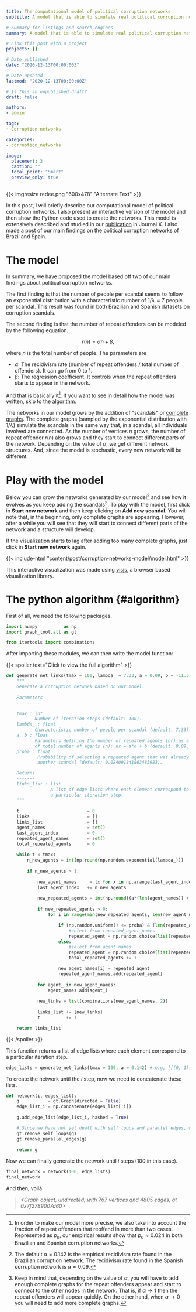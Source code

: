 ```yaml
---
title: The computational model of political corruption networks 
subtitle: A model that is able to simulate real political corruption networks

# Summary for listings and search engines
summary: A model that is able to simulate real political corruption networks

# Link this post with a project
projects: []

# Date published
date: "2020-12-13T00:00:00Z"

# Date updated
lastmod: "2020-12-13T00:00:00Z"

# Is this an unpublished draft?
draft: false

authors:
- admin

tags:
- Corruption networks

categories:
- corruption_networks

image:
  placement: 3
  caption: ""
  focal_point: "Smart"
  preview_only: true
---
```


{{< imgresize redee.png "600x478" "Alternate Text" >}}

In this post, I will briefly describe our computational model of political corruption networks. I also present an interactive version of the model and then show the Python code used to create the networks. This model is extensively described and studied in our [publication](https://www.google.com) in Journal X. I also made a [post](https://www.alvarofrancomartins.com/post/corruption-networks) of our main findings on the political corruption networks of Brazil and Spain. 

# The model

In summary, we have proposed the model based off two of our main findings about political corruption networks.

The first finding is that the number of people per scandal seems to follow an exponential distribution with a characteristic number of $1/\lambda \approx 7$ people per scandal. This result was found in both Brazilian and Spanish datasets on corruption scandals.

The second finding is that the number of repeat offenders can be modeled by the following equation.

$$r(n) = \alpha n + \beta,$$
 
where $n$ is the total number of people. The parameters are

- $\alpha$: The recidivism rate (number of repeat offenders / total number of offenders). It can go from $0$ to $1$.
- $\beta$: The regression coefficient. It controls when the repeat offenders starts to appear in the network.

And that is basically it[^1]. If you want to see in detail how the model was written, skip to the [algorithm](#algorithm). 

The networks in our model grows by the addition of "scandals" or [complete graphs](https://en.wikipedia.org/wiki/Complete_graph). The complete graphs (sampled by the exponential distribution with $1/\lambda$) simulate the scandals in the same way that, in a scandal, all individuals involved are connected. As the number of vertices $n$ grows, the number of repeat offender $r(n)$ also grows and they start to connect different parts of the network. Depending on the value of $\alpha$, we get different network structures. And, since the model is stochastic, every new network will be different.

[^1]: In order to make our model more precise, we also take into account the fraction of repeat offenders that reoffend in more than two cases. Represented as $p_a$, our empirical results show that $p_a \approx 0.024$ in both Brazilian and Spanish corruption networks. 

# Play with the model

Below you can grow the networks generated by our model[^2] and see how it evolves as you keep adding the scandals[^3]. To play with the model, first click in **Start new network** and then keep clicking on **Add new scandal**. You will note that, in the beginning, only complete graphs are appearing. However, after a while you will see that they will start to connect different parts of the network and a structure will develop.

If the visualization starts to lag after adding too many complete graphs, just click in **Start new network** again.

[^2]: The default $\alpha = 0.142$ is the empirical recidivism rate found in the Brazilian corruption network. The recidivism rate found in the Spanish corruption network is $\alpha = 0.09$. 

[^3]: Keep in mind that, depending on the value of $\alpha$, you will have to add enough complete graphs for the repeat offenders appear and start to connect to the other nodes in the network. That is, if $\alpha \to 1$ then the repeat offenders will appear quickly. On the other hand, when $\alpha \to 0$ you will need to add more complete graphs.


{{< include-html "content/post/corruption-networks-model/model.html" >}}

This interactive visualization was made using [visjs](https://visjs.org/), a browser based visualization library.

# The python algorithm {#algorithm}

First of all, we need the following packages. 

```py
import numpy          as np
import graph_tool.all as gt

from itertools import combinations
```

After importing these modules, we can then write the model function:

{{< spoiler text="Click to view the full algorithm" >}}
```py
def generate_net_links(tmax = 100, lambda_ = 7.33, a = 0.09, b = -11.5, proba = 0.024):
    """
    Generate a corruption network based on our model.
    
    Parameters
    ---------

    tmax : int
           Number of iteration steps (default: 100).
    lambda_ : float
           Characteristic number of people per scandal (default: 7.33).
    a, b : float
           Parameters defining the number of repeated agents (nr) as a function
           of total number of agents (n): nr = a*n + b (default: 0.09, -11.5).
    proba : float
            Probability of selecting a repeated agent that was already involved in
            another scandal (default: 0.024091841863485983).

    Returns
    -------
    links_list : list
                 A list of edge lists where each element correspond to
                 a particular iteration step.
    """
    
    t                          = 0
    links                      = []
    links_list                 = []
    agent_names                = set()
    last_agent_index           = 0
    repeated_agent_names       = set()
    total_repeated_agents      = 0
    
    while t < tmax:
        n_new_agents = int(np.round(np.random.exponential(lambda_)))
            
        if n_new_agents > 1:
        
            new_agent_names     = [x for x in np.arange(last_agent_index, last_agent_index + n_new_agents)]
            last_agent_index   += n_new_agents
            
            new_repeated_agents = int(np.round((a*(len(agent_names)) + b - total_repeated_agents)))
            
            if new_repeated_agents > 0:
                for i in range(min(new_repeated_agents, len(new_agent_names))):

                    if (np.random.uniform() <= proba) & (len(repeated_agent_names) > 0):
                        #select from repeated_agent_names
                        repeated_agent = np.random.choice(list(repeated_agent_names))
                    else:
                        #select from agent_names
                        repeated_agent = np.random.choice(list(repeated_agent_names^agent_names))
                        total_repeated_agents += 1

                    new_agent_names[i] = repeated_agent
                    repeated_agent_names.add(repeated_agent)
                    
            for agent_ in new_agent_names:
                agent_names.add(agent_)
            
            new_links = list(combinations(new_agent_names, 2))
            
            links_list += [new_links]
            t          += 1

    return links_list
```
{{< /spoiler >}}

This function returns a list of edge lists where each element correspond to a particular iteration step.

```py
edge_lists = generate_net_links(tmax = 100, a = 0.142) # e.g, [[(0, 1), (0, 3), ... (5, 6)], [(7, 8), (7, 9) ... (14, 15)], ... ]
```

To create the network until the $i$ step, now we need to concatenate these lists. 

```py
def network(i, edges_list):
    g           = gt.Graph(directed = False)
    edge_list_i = np.concatenate(edges_list[:i])
    
    g.add_edge_list(edge_list_i, hashed = True)

    # Since we have not yet dealt with self loops and parallel edges, we will remove them. 
    gt.remove_self_loops(g)
    gt.remove_parallel_edges(g)
    
    return g
```

Now we can finally generate the network until $i$ steps (100 in this case).

```py
final_network = network(100, edge_lists)
final_network
```

And then, voilà 

> _<Graph object, undirected, with 767 vertices and 4805 edges, at 0x7f2789007d60>_